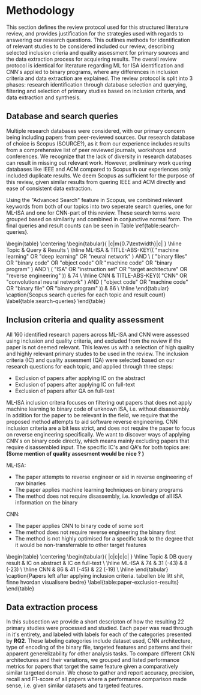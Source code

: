 # Methodology

This section defines the review protocol used for this structured literature review, and provides justification for the strategies used with regards to answering our research questions. This outlines methods for identification of relevant studies to be considered included our review, describing selected inclusion crieria and quality assessment for primary sources and the data extraction process for acquiering results. The overall review protocol is identical for literature regarding ML for ISA identification and CNN's applied to binary programs, where any differences in inclusion criteria and data extraction are explained. The review protocol is split into 3 phases: research identification through database selection and querying, filtering and selection of primary studies based on inclusion criteria, and data extraction and synthesis.

## Database and search queries

Multiple research databases were considered, with our primary concern being including papers from peer-reviewed sources. Our research database of choice is Scopus (SOURCE?), as it from our experience includes results from a comprehensive list of peer reviewed journals, workshops and conferences. We recognize that the lack of diversity in research databases can result in missing out relevant work. However, preliminary work quering databases like IEEE and ACM compared to Scopus in our experiences only included duplicate results. We deem Scopus as sufficient for the purpose of this review, given similar results from quering IEEE and ACM directly and ease of consistent data extraction.

Using the "Advanced Search" feature in Scopus, we combined relevant keywords from both of our topics into two seperate search queries, one for ML-ISA and one for CNN-part of this review. These search terms were grouped based on similarity and combined in conjunctive normal form. The final queries and result counts can be seen in Table \ref{table:search-queries}.

\begin{table}
\centering
\begin{tabular}{ |c|m{0.7\textwidth}|c| }
\hline
Topic & Query & Results \\
\hline
ML-ISA
& TITLE-ABS-KEY(( "machine learning" OR "deep learning" OR "neural network" ) AND \ ( "binary files" OR "binary code" OR "object code" OR "machine code" OR "binary program" ) AND \ ( "ISA" OR "instruction set" OR "target architecture" OR "reverse engineering" ))
& 74 \\
\hline
CNN
& TITLE-ABS-KEY(( "CNN" OR "convolutional neural network" ) AND ( "object code" OR "machine code" OR "binary file" OR "binary program" ))
& 86 \\
\hline
\end{tabular}
\caption{Scopus search queries for each topic and result count}
\label{table:search-queries}
\end{table}

## Inclusion criteria and quality assessment

All 160 identified research papers across ML-ISA and CNN were assessed using inclusion and quality criteria, and excluded from the review if the paper is not deemed relevant. This leaves us with a selection of high quality and highly relevant primary studes to be used in the review. The inclusion criteria (IC) and quality assesment (QA) were selected based on our research questions for each topic, and applied through three steps:

- Exclusion of papers after applying IC on the abstract
- Exclusion of papers after applying IC on full-text
- Exclusion of papers after QA on full-text

ML-ISA inclusion critera focuses on filtering out papers that does not apply machine learning to binary code of unknown ISA, i.e. without disassembly. In addition for the paper to be relevant in the field, we require that the proposed method attempts to aid software reverse engineering. CNN inclusion criteria are a bit less strict, and does not require the paper to focus on reverse engineering specifically. We want to discover ways of applying CNN's on binary code directly, which means mainly excluding papers that require disassembled input. The specific IC's and QA's for both topics are:
**(Some mention of quality assesment would be nice ? )**

ML-ISA:

- The paper attempts to reverse engineer or aid in reverse engineering of raw binaries
- The paper applies machine learning techniques on binary programs
- The method does not require disassembly, i.e. knowledge of all ISA information on the binary

CNN:

- The paper applies CNN to binary code of some sort
- The method does not require reverse engineering the binary first
- The method is not highly optimised for a specific task to the degree that it would be non-transferrable to other target features

\begin{table}
\centering
\begin{tabular}{ |c|c|c|c| }
\hline
Topic & DB query result & IC on abstract & IC on full-text \\
\hline
ML-ISA
& 74
& 31 (-43)
& 8 (-23) \\
\hline
CNN
& 86
& 41 (-45)
& 22 (-19) \\
\hline
\end{tabular}
\caption{Papers left after applying inclusion criteria. tabellen ble litt shit, finne hvordan visualisere bedre}
\label{table:paper-exclusion-results}
\end{table}

## Data extraction process

<!-- their apperent generelizability for other analysis tasks kan kanskje være et IC?-->

In this subsection we provide a short descripton of how the resulting 22 primary studies were processed and studied. Each paper was read through in it's entirety, and labeled with labels for each of the categories presented by **RQ2**. These labeling categories include dataset used, CNN architecture, type of encoding of the binary file, targeted features and patterns and their apparent generelizability for other analysis tasks. To compare different CNN architectures and their variations, we grouped and listed performance metrics for papers that target the same feature given a comparatively similar targeted domain. We chose to gather and report accuracy, precision, recall and F1-score of all papers where a performance comparison made sense, i.e. given similar datasets and targeted features.
